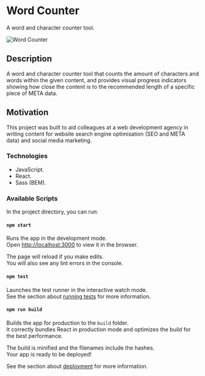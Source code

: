 # Word Counter

A word and character counter tool.

![Word Counter](documentation/word-counter.jpg)

## Description

A word and character counter tool that counts the amount of characters and words within the given content, and provides visual progress indicators showing how close the content is to the recommended length of a specific piece of META data.

## Motivation

This project was built to aid colleagues at a web development agency in writing content for website search engine optimisation (SEO and META data) and social media marketing.

### Technologies

- JavaScript.
- React.
- Sass (BEM).

### Available Scripts

In the project directory, you can run:

#### `npm start`

Runs the app in the development mode.\
Open [http://localhost:3000](http://localhost:3000) to view it in the browser.

The page will reload if you make edits.\
You will also see any lint errors in the console.

#### `npm test`

Launches the test runner in the interactive watch mode.\
See the section about [running tests](https://facebook.github.io/create-react-app/docs/running-tests) for more information.

#### `npm run build`

Builds the app for production to the `build` folder.\
It correctly bundles React in production mode and optimizes the build for the best performance.

The build is minified and the filenames include the hashes.\
Your app is ready to be deployed!

See the section about [deployment](https://facebook.github.io/create-react-app/docs/deployment) for more information.
